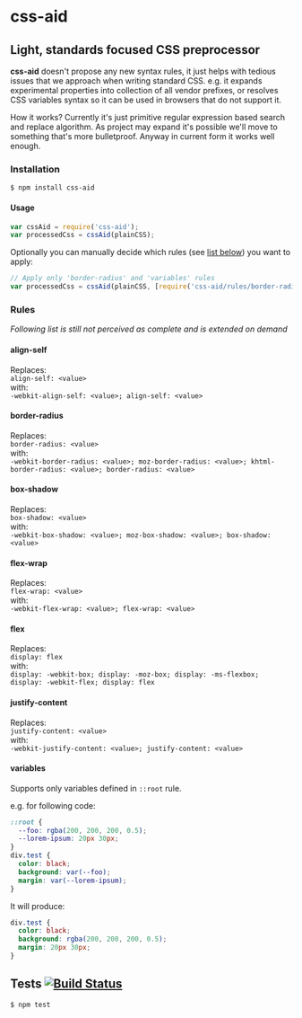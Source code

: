 # css-aid
## Light, standards focused CSS preprocessor

__css-aid__ doesn't propose any new syntax rules, it just helps with tedious issues that we approach when writing standard CSS. e.g. it expands experimental properties into collection of all vendor prefixes, or resolves CSS variables syntax so it can be used in browsers that do not support it.

How it works? Currently it's just primitive regular expression based search and replace algorithm. As project may expand it's possible we'll move to something that's more bulletproof. Anyway in current form it works well enough.

### Installation

	$ npm install css-aid

#### Usage

```javascript
var cssAid = require('css-aid');
var processedCss = cssAid(plainCSS);
```

Optionally you can manually decide which rules (see [list below](#Rules)) you want to apply:

```javascript
// Apply only 'border-radius' and 'variables' rules
var processedCss = cssAid(plainCSS, [require('css-aid/rules/border-radius'), require('css-aid/rules/variables')]);
```

### Rules

_Following list is still not perceived as complete and is extended on demand_

#### align-self

Replaces:  
`align-self: <value>`  
with:  
`-webkit-align-self: <value>; align-self: <value>`

#### border-radius

Replaces:  
`border-radius: <value>`  
with:  
`-webkit-border-radius: <value>; moz-border-radius: <value>; khtml-border-radius: <value>; border-radius: <value>`

#### box-shadow

Replaces:  
`box-shadow: <value>`  
with:  
`-webkit-box-shadow: <value>; moz-box-shadow: <value>; box-shadow: <value>`

#### flex-wrap

Replaces:  
`flex-wrap: <value>`  
with:  
`-webkit-flex-wrap: <value>; flex-wrap: <value>`

#### flex

Replaces:  
`display: flex`  
with:  
`display: -webkit-box; display: -moz-box; display: -ms-flexbox; display: -webkit-flex; display: flex`

#### justify-content

Replaces:  
`justify-content: <value>`  
with:  
`-webkit-justify-content: <value>; justify-content: <value>`

#### variables

Supports only variables defined in `::root` rule.

e.g. for following code:

```css
::root {
  --foo: rgba(200, 200, 200, 0.5);
  --lorem-ipsum: 20px 30px;
}
div.test {
  color: black;
  background: var(--foo);
  margin: var(--lorem-ipsum);
}
```

It will produce:
```css
div.test {
  color: black;
  background: rgba(200, 200, 200, 0.5);
  margin: 20px 30px;
}
```

## Tests [![Build Status](https://travis-ci.org/medikoo/css-aid.png)](https://travis-ci.org/medikoo/css-aid)

	$ npm test
